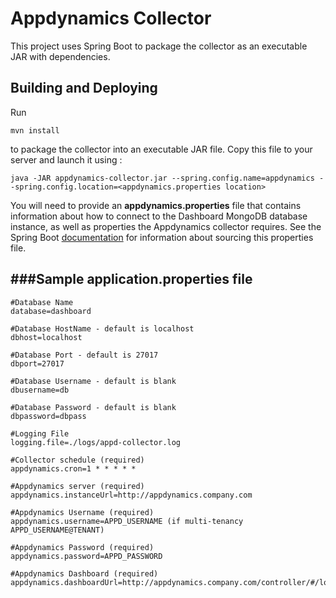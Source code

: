 Appdynamics Collector
=====================

This project uses Spring Boot to package the collector as an executable JAR with dependencies.

Building and Deploying
--------------------------------------

Run
```
mvn install
```
to package the collector into an executable JAR file. Copy this file to your server and launch it using :
```
java -JAR appdynamics-collector.jar --spring.config.name=appdynamics --spring.config.location=<appdynamics.properties location>
```
You will need to provide an **appdynamics.properties** file that contains information about how
to connect to the Dashboard MongoDB database instance, as well as properties the Appdynamics collector requires. See
the Spring Boot [documentation](http://docs.spring.io/spring-boot/docs/current-SNAPSHOT/reference/htmlsingle/#boot-features-external-config-application-property-files)
for information about sourcing this properties file.

###Sample application.properties file
--------------------------------------

    #Database Name
    database=dashboard

    #Database HostName - default is localhost
    dbhost=localhost

    #Database Port - default is 27017
    dbport=27017

    #Database Username - default is blank
    dbusername=db

    #Database Password - default is blank
    dbpassword=dbpass

    #Logging File
    logging.file=./logs/appd-collector.log

    #Collector schedule (required)
    appdynamics.cron=1 * * * * *

    #Appdynamics server (required)
    appdynamics.instanceUrl=http://appdynamics.company.com

    #Appdynamics Username (required)
    appdynamics.username=APPD_USERNAME (if multi-tenancy APPD_USERNAME@TENANT)

    #Appdynamics Password (required)
    appdynamics.password=APPD_PASSWORD

    #Appdynamics Dashboard (required)
    appdynamics.dashboardUrl=http://appdynamics.company.com/controller/#/location=APP_DASHBOARD&timeRange=last_15_minutes.BEFORE_NOW.-1.-1.15&application=%s&dashboardMode=force
